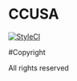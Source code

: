 # CCUSA

[![StyleCI](https://styleci.io/repos/47131268/shield)](https://styleci.io/repos/47131268)

#Copyright

All rights reserved

